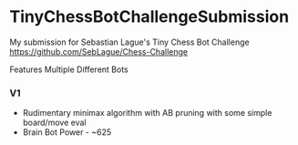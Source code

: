 # TinyChessBotChallengeSubmission
My submission for Sebastian Lague's Tiny Chess Bot Challenge
https://github.com/SebLague/Chess-Challenge

Features Multiple Different Bots

### V1
- Rudimentary minimax algorithm with AB pruning with some simple board/move eval
- Brain Bot Power - ~625
